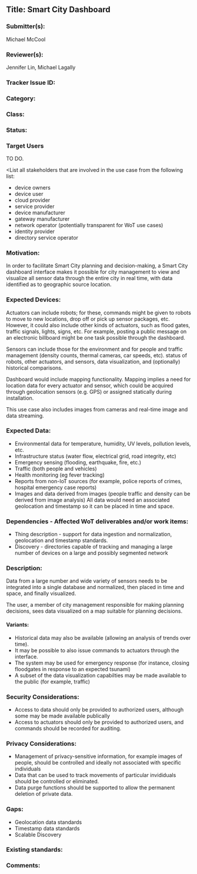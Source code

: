 ## Title: Smart City Dashboard

### Submitter(s): 

Michael McCool

### Reviewer(s):

Jennifer Lin, Michael Lagally

### Tracker Issue ID:

<please leave blank>

### Category:

<please leave blank>

### Class: 

<please leave blank>

### Status: 

<please leave blank>

### Target Users

TO DO.

<List all stakeholders that are involved in the use case from the following list:
- device owners
- device user
- cloud provider
- service provider
- device manufacturer
- gateway manufacturer
- network operator (potentially transparent for WoT use cases)
- identity provider
- directory service operator

### Motivation:

In order to facilitate Smart City planning and decision-making, a Smart City 
dashboard interface makes it possible for city management to 
view and visualize all sensor data through the entire city in real time,
with data identified as to geographic source location.  

### Expected Devices:

Actuators can include robots; for these, commands might be given to robots to move to new locations,
drop off or pick up sensor packages, etc.
However, it could also include other kinds of actuators, such as flood gates, traffic signals, lights, signs, etc.
For example, posting a public message on an electronic billboard might be one task possible through the
dashboard.

Sensors can include those for the environment and for people and traffic management 
(density counts, thermal cameras, car speeds, etc).
status of robots, other actuators, and sensors, data visualization,
and (optionally) historical comparisons.

Dashboard would include mapping functionality. 
Mapping implies a need for location data for every actuator and sensor, which could be
acquired through geolocation sensors (e.g. GPS) or assigned statically during installation.

This use case also includes images from cameras and real-time image and data streaming.

### Expected Data:

* Environmental data for temperature, humidity, UV levels, pollution levels, etc.
* Infrastructure status (water flow, electrical grid, road integrity, etc)
* Emergency sensing (flooding, earthquake, fire, etc.)
* Traffic (both people and vehicles)
* Health monitoring (eg fever tracking)
* Reports from non-IoT sources (for example, police reports of crimes, hospital emergency case reports)
* Images and data derived from images (people traffic and density can be derived from image analysis)
All data would need an associated geolocation and timestamp so it can be placed in time and space.

### Dependencies - Affected WoT deliverables and/or work items:

* Thing description - support for data ingestion and normalization, geolocation and timestamp standards.
* Discovery - directories capable of tracking and managing a large number of devices on a large and possibly segmented network

### Description:

Data from a large number and wide variety of sensors needs to be integrated
into a single database and normalized, then placed in time and space, and
finally visualized.

The user, a member of city management responsible for making planning decisions,
sees data visualized on a map suitable for planning decisions.

#### Variants:

* Historical data may also be available (allowing an analysis of trends over time).
* It may be possible to also issue commands to actuators through the interface.
* The system may be used for emergency response (for instance, closing floodgates in response to an expected tsunami)
* A subset of the data visualization capabilties may be made available to the public (for example, traffic)

### Security Considerations:

* Access to data should only be provided to authorized users, although some may be made available publically
* Access to actuators should only be provided to authorized users, and commands should be recorded for auditing.

### Privacy Considerations:

* Management of privacy-sensitive information, for example images of people, 
  should be controlled and ideally not associated with specific individuals
* Data that can be used to track movements of particular invididuals should be controlled or eliminated.
* Data purge functions should be supported to allow the permanent deletion of private data.

### Gaps:

* Geolocation data standards
* Timestamp data standards
* Scalable Discovery

### Existing standards:

<Provide links to relevant standards that are relevant for this use case>

### Comments:


